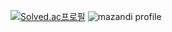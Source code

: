 [![Solved.ac프로필](http://mazassumnida.wtf/api/generate_badge?boj=black7559)](https://solved.ac/black7559)
![mazandi profile](http://mazandi.herokuapp.com/api?handle=black7559&theme=warm)
